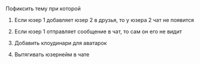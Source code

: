 Пофиксить тему при которой

1. Если юзер 1 добавляет юзер 2 в друзья, то у юзера 2 чат не появится

 2. Если юзер 1 отправляет сообщение в чат, то сам он его не видит

3. Добавить клоудинари для аватарок

4. Вытягивать юзернейм в чате
